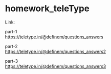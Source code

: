 # homework_teleType
Link:

part-1
<br>
https://teletype.in/@definem/questions_answers

part-2
<br>
https://teletype.in/@definem/questions_answers2

part-3
<br>
https://teletype.in/@definem/questions_answers3
